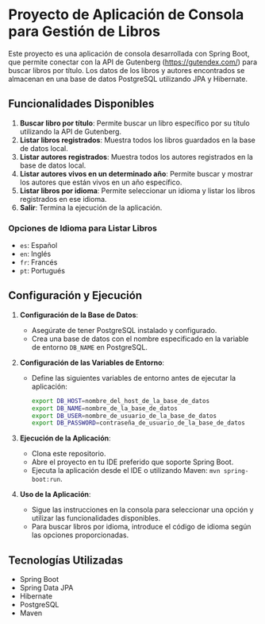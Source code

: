 # Proyecto de Aplicación de Consola para Gestión de Libros

Este proyecto es una aplicación de consola desarrollada con Spring Boot, que permite conectar con la API de Gutenberg (https://gutendex.com/) para buscar libros por título. Los datos de los libros y autores encontrados se almacenan en una base de datos PostgreSQL utilizando JPA y Hibernate.

## Funcionalidades Disponibles

1. **Buscar libro por título**: Permite buscar un libro específico por su título utilizando la API de Gutenberg.
2. **Listar libros registrados**: Muestra todos los libros guardados en la base de datos local.
3. **Listar autores registrados**: Muestra todos los autores registrados en la base de datos local.
4. **Listar autores vivos en un determinado año**: Permite buscar y mostrar los autores que están vivos en un año específico.
5. **Listar libros por idioma**: Permite seleccionar un idioma y listar los libros registrados en ese idioma.
6. **Salir**: Termina la ejecución de la aplicación.

### Opciones de Idioma para Listar Libros

- `es`: Español
- `en`: Inglés
- `fr`: Francés
- `pt`: Portugués

## Configuración y Ejecución

1. **Configuración de la Base de Datos**:
    - Asegúrate de tener PostgreSQL instalado y configurado.
    - Crea una base de datos con el nombre especificado en la variable de entorno `DB_NAME` en PostgreSQL.

2. **Configuración de las Variables de Entorno**:
    - Define las siguientes variables de entorno antes de ejecutar la aplicación:
      ```bash
      export DB_HOST=nombre_del_host_de_la_base_de_datos
      export DB_NAME=nombre_de_la_base_de_datos
      export DB_USER=nombre_de_usuario_de_la_base_de_datos
      export DB_PASSWORD=contraseña_de_usuario_de_la_base_de_datos
      ```

3. **Ejecución de la Aplicación**:
    - Clona este repositorio.
    - Abre el proyecto en tu IDE preferido que soporte Spring Boot.
    - Ejecuta la aplicación desde el IDE o utilizando Maven: `mvn spring-boot:run`.

4. **Uso de la Aplicación**:
    - Sigue las instrucciones en la consola para seleccionar una opción y utilizar las funcionalidades disponibles.
    - Para buscar libros por idioma, introduce el código de idioma según las opciones proporcionadas.

## Tecnologías Utilizadas

- Spring Boot
- Spring Data JPA
- Hibernate
- PostgreSQL
- Maven

